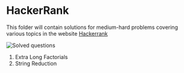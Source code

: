 # HackerRank

This folder will contain solutions for medium-hard problems covering various topics in the website [Hackerrank](https://www.hackerrank.com/)

![Solved questions](https://img.shields.io/badge/Questions-Solved-brightgreen.svg)
1. Extra Long Factorials
2. String Reduction